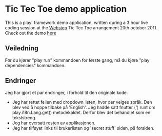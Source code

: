Tic Tec Toe demo application
=========================

This is a play! framework demo application, written during a 3 hour live coding session at the [Webstep](http://webstep.no) Tic Tec Toe arrangement 20th october 2011.
Check out the demo [here](http://demo.aabergs.net)

Veiledning
------------
Før du kjører "play run" kommandoen for første gang, må du kjøre "play dependencies" kommandoen.

Endringer
------------
Jeg har gjort et par endringer, i forhold til den originale kode.

- Jeg har rettet feilen med dropdown listen, hvor der velges språk. Den blev ved å hoppe tilbake på 'English'. Jeg hadde satt fnutter (') runt om play.i18n.Lang.get() metodekaldet. Derfor blev det behandlet som en tekststreng.
- Jeg har oversatt resten av applikasjonen.
- Jeg har tilføyet links til brukerlisten og 'secret stuff' siden, på forsiden.